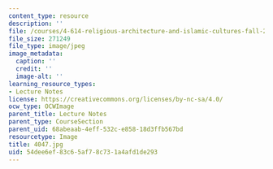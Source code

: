 ```yaml
---
content_type: resource
description: ''
file: /courses/4-614-religious-architecture-and-islamic-cultures-fall-2002/54dee6ef83c65af78c731a4afd1de293_4047.jpg
file_size: 271249
file_type: image/jpeg
image_metadata:
  caption: ''
  credit: ''
  image-alt: ''
learning_resource_types:
- Lecture Notes
license: https://creativecommons.org/licenses/by-nc-sa/4.0/
ocw_type: OCWImage
parent_title: Lecture Notes
parent_type: CourseSection
parent_uid: 68abeaab-4eff-532c-e858-18d3ffb567bd
resourcetype: Image
title: 4047.jpg
uid: 54dee6ef-83c6-5af7-8c73-1a4afd1de293
---
```

